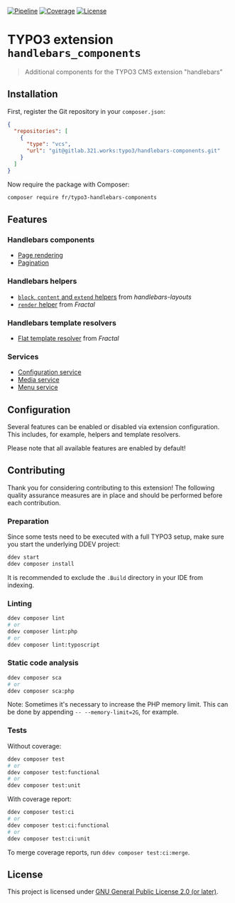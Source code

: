 [![Pipeline](https://gitlab.321.works/typo3/handlebars-components/badges/develop/pipeline.svg)](https://gitlab.321.works/typo3/handlebars-components/-/pipelines)
[![Coverage](https://gitlab.321.works/typo3/handlebars-components/badges/develop/coverage.svg)](https://gitlab.321.works/typo3/handlebars-components/-/pipelines)
[![License](https://badgen.net/badge/license/GPL-2.0-or-later)](LICENSE.md)

# TYPO3 extension `handlebars_components`

> Additional components for the TYPO3 CMS extension "handlebars"

## Installation

First, register the Git repository in your `composer.json`:

```json
{
  "repositories": [
    {
      "type": "vcs",
      "url": "git@gitlab.321.works:typo3/handlebars-components.git"
    }
  ]
}
```

Now require the package with Composer:

```bash
composer require fr/typo3-handlebars-components
```

## Features

### Handlebars components

* [Page rendering](Documentation/Components/PageRendering.md)
* [Pagination](Documentation/Components/Pagination.md)

### Handlebars helpers

* [`block`, `content` and `extend` helpers](Documentation/Helpers/HandlebarsLayouts.md)
  from _handlebars-layouts_
* [`render` helper](Documentation/Helpers/RenderHelper.md) from _Fractal_

### Handlebars template resolvers

* [Flat template resolver](Documentation/TemplateResolvers/FlatTemplateResolver.md) from _Fractal_

### Services

* [Configuration service](Documentation/Services/ConfigurationService.md)
* [Media service](Documentation/Services/MediaService.md)
* [Menu service](Documentation/Services/MenuService.md)

## Configuration

Several features can be enabled or disabled via extension configuration.
This includes, for example, helpers and template resolvers.

Please note that all available features are enabled by default!

## Contributing

Thank you for considering contributing to this extension! The following quality
assurance measures are in place and should be performed before each contribution.

### Preparation

Since some tests need to be executed with a full TYPO3 setup, make sure you
start the underlying DDEV project:

```bash
ddev start
ddev composer install
```

It is recommended to exclude the `.Build` directory in your IDE from indexing.

### Linting

```bash
ddev composer lint
# or
ddev composer lint:php
# or
ddev composer lint:typoscript
```

### Static code analysis

```bash
ddev composer sca
# or
ddev composer sca:php
```

Note: Sometimes it's necessary to increase the PHP memory limit. This can be done
by appending `-- --memory-limit=2G`, for example.

### Tests

Without coverage:

```bash
ddev composer test
# or
ddev composer test:functional
# or
ddev composer test:unit
```

With coverage report:

```bash
ddev composer test:ci
# or
ddev composer test:ci:functional
# or
ddev composer test:ci:unit
```

To merge coverage reports, run `ddev composer test:ci:merge`.

## License

This project is licensed under [GNU General Public License 2.0 (or later)](LICENSE.md).
